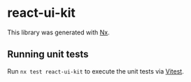 # react-ui-kit

This library was generated with [Nx](https://nx.dev).

## Running unit tests

Run `nx test react-ui-kit` to execute the unit tests via [Vitest](https://vitest.dev/).
